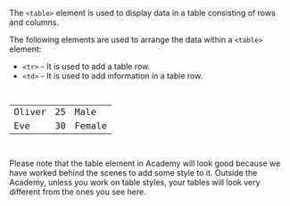 The `<table>` element is used to display data in a table consisting of rows and columns.

The following elements are used to arrange the data within a `<table>` element:

- `<tr>` - It is used to add a table row.
- `<td>` - It is used to add information in a table row.

<Editor lang="html">
<code>
<table>
  <tr>
    <td>Oliver</td>
    <td>25</td>
    <td>Male</td>
  </tr>
  <tr>
    <td>Eve</td>
    <td>30</td>
    <td>Female</td>
  </tr>
</table>
</code>
</Editor>

Please note that the table element in Academy will look good because we have 
worked behind the scenes to add some style to it. Outside the Academy, unless you 
work on table styles, your tables will look very different from the ones you see 
here.
